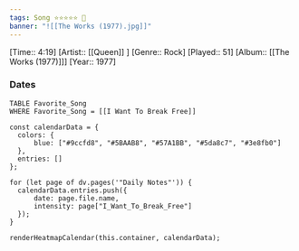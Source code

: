 ```yaml
---
tags: Song ⭐⭐⭐⭐⭐ 💛
banner: "![[The Works (1977).jpg]]"
---
```

[Time:: 4:19]
[Artist:: [[Queen]] ]
[Genre:: Rock]
[Played:: 51]
[Album:: [[The Works (1977)]]]
[Year:: 1977]
### Dates
````dataview
TABLE Favorite_Song
WHERE Favorite_Song = [[I Want To Break Free]]
````

  ```dataviewjs
const calendarData = { 
	colors: { 
		blue: ["#9ccfd8", "#5BAAB8", "#57A1BB", "#5da8c7", "#3e8fb0"] 
	}, 
	entries: [] 
}; 

for (let page of dv.pages('"Daily Notes"')) { 
	calendarData.entries.push({ 
		date: page.file.name, 
		intensity: page["I_Want_To_Break_Free"]
	}); 
} 

renderHeatmapCalendar(this.container, calendarData);
```
